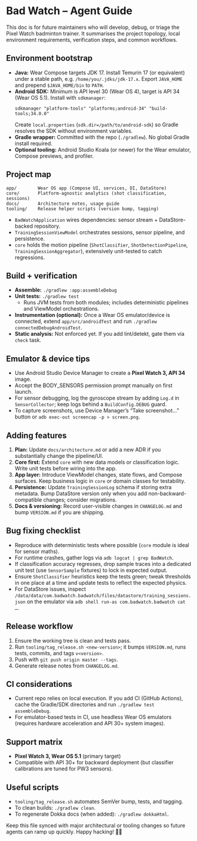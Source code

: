 # Bad Watch – Agent Guide

This doc is for future maintainers who will develop, debug, or triage the Pixel Watch badminton trainer. It summarises the project topology, local environment requirements, verification steps, and common workflows.

## Environment bootstrap
- **Java:** Wear Compose targets JDK 17. Install Temurin 17 (or equivalent) under a stable path, e.g. `/home/you/.jdks/jdk-17.x`. Export `JAVA_HOME` and prepend `$JAVA_HOME/bin` to `PATH`.
- **Android SDK:** Minimum is API level 30 (Wear OS 4), target is API 34 (Wear OS 5.1). Install with `sdkmanager`:
  ```
  sdkmanager "platform-tools" "platforms;android-34" "build-tools;34.0.0"
  ```
  Create `local.properties` (`sdk.dir=/path/to/android-sdk`) so Gradle resolves the SDK without environment variables.
- **Gradle wrapper:** Committed with the repo (`./gradlew`). No global Gradle install required.
- **Optional tooling:** Android Studio Koala (or newer) for the Wear emulator, Compose previews, and profiler.

## Project map
```
app/        Wear OS app (Compose UI, services, DI, DataStore)
core/       Platform-agnostic analytics (shot classification, sessions)
docs/       Architecture notes, usage guide
tooling/    Release helper scripts (version bump, tagging)
```
- `BadWatchApplication` wires dependencies: sensor stream + DataStore-backed repository.
- `TrainingSessionViewModel` orchestrates sessions, sensor pipeline, and persistence.
- `core` holds the motion pipeline (`ShotClassifier`, `ShotDetectionPipeline`, `TrainingSessionAggregator`), extensively unit-tested to catch regressions.

## Build + verification
- **Assemble:** `./gradlew :app:assembleDebug`
- **Unit tests:** `./gradlew test`
  - Runs JVM tests from both modules; includes deterministic pipelines and ViewModel orchestrations.
- **Instrumentation (optional):** Once a Wear OS emulator/device is connected, extend `app/src/androidTest` and run `./gradlew connectedDebugAndroidTest`.
- **Static analysis:** Not enforced yet. If you add lint/detekt, gate them via `check` task.

## Emulator & device tips
- Use Android Studio Device Manager to create a **Pixel Watch 3, API 34** image.
- Accept the BODY_SENSORS permission prompt manually on first launch.
- For sensor debugging, log the gyroscope stream by adding `Log.d` in `SensorCollector`; keep logs behind a `BuildConfig.DEBUG` guard.
- To capture screenshots, use Device Manager’s “Take screenshot…” button or `adb exec-out screencap -p > screen.png`.

## Adding features
1. **Plan:** Update `docs/architecture.md` or add a new ADR if you substantially change the pipeline/UI.
2. **Core first:** Extend `core` with new data models or classification logic. Write unit tests before wiring into the app.
3. **App layer:** Introduce ViewModel changes, state flows, and Compose surfaces. Keep business logic in `core` or domain classes for testability.
4. **Persistence:** Update `TrainingSessionLog` schema if storing extra metadata. Bump DataStore version only when you add non-backward-compatible changes; consider migrations.
5. **Docs & versioning:** Record user-visible changes in `CHANGELOG.md` and bump `VERSION.md` if you are shipping.

## Bug fixing checklist
- Reproduce with deterministic tests where possible (`core` module is ideal for sensor maths).
- For runtime crashes, gather logs via `adb logcat | grep BadWatch`.
- If classification accuracy regresses, drop sample traces into a dedicated unit test (use `SensorSample` fixtures) to lock in expected output.
- Ensure `ShotClassifier` heuristics keep the tests green; tweak thresholds in one place at a time and update tests to reflect the expected physics.
- For DataStore issues, inspect `/data/data/com.badwatch.badwatch/files/datastore/training_sessions.json` on the emulator via `adb shell run-as com.badwatch.badwatch cat …`.

## Release workflow
1. Ensure the working tree is clean and tests pass.
2. Run `tooling/tag_release.sh <new-version>`; it bumps `VERSION.md`, runs tests, commits, and tags `v<version>`.
3. Push with `git push origin master --tags`.
4. Generate release notes from `CHANGELOG.md`.

## CI considerations
- Current repo relies on local execution. If you add CI (GitHub Actions), cache the Gradle/SDK directories and run `./gradlew test assembleDebug`.
- For emulator-based tests in CI, use headless Wear OS emulators (requires hardware acceleration and API 30+ system images).

## Support matrix
- **Pixel Watch 3, Wear OS 5.1** (primary target)
- Compatible with API 30+ for backward deployment (but classifier calibrations are tuned for PW3 sensors).

## Useful scripts
- `tooling/tag_release.sh` automates SemVer bump, tests, and tagging.
- To clean builds: `./gradlew clean`.
- To regenerate Dokka docs (when added): `./gradlew dokkaHtml`.

Keep this file synced with major architectural or tooling changes so future agents can ramp up quickly. Happy hacking! 👟🏸
